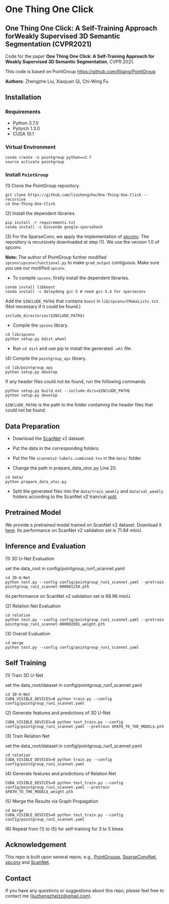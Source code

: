 # One Thing One Click
## One Thing One Click: A Self-Training Approach forWeakly Supervised 3D Semantic Segmentation (CVPR2021)

Code for the paper **One Thing One Click: A Self-Training Approach for Weakly Supervised 3D Semantic Segmentation**, CVPR 2021.

This code is based on PointGroup https://github.com/llijiang/PointGroup 

**Authors**: Zhengzhe Liu, Xiaojuan Qi, Chi-Wing Fu

## Installation

### Requirements
* Python 3.7.0
* Pytorch 1.3.0
* CUDA 10.1

### Virtual Environment
```
conda create -n pointgroup python==3.7
source activate pointgroup
```

### Install `PointGroup`

(1) Clone the PointGroup repository.
```
git clone https://github.com/liuzhengzhe/One-Thing-One-Click --recursive 
cd One-Thing-One-Click
```

(2) Install the dependent libraries.
```
pip install -r requirements.txt
conda install -c bioconda google-sparsehash 
```

(3) For the SparseConv, we apply the implementation of [spconv](https://github.com/traveller59/spconv). The repository is recursively downloaded at step (1). We use the version 1.0 of spconv. 

**Note:** The author of PointGroup further modified `spconv\spconv\functional.py` to make `grad_output` contiguous. Make sure you use our modified `spconv`.

* To compile `spconv`, firstly install the dependent libraries. 
```
conda install libboost
conda install -c daleydeng gcc-5 # need gcc-5.4 for sparseconv
```
Add the `$INCLUDE_PATH$` that contains `boost` in `lib/spconv/CMakeLists.txt`. (Not necessary if it could be found.)
```
include_directories($INCLUDE_PATH$)
```

* Compile the `spconv` library.
```
cd lib/spconv
python setup.py bdist_wheel
```

* Run `cd dist` and use pip to install the generated `.whl` file.



(4) Compile the `pointgroup_ops` library.
```
cd lib/pointgroup_ops
python setup.py develop
```
If any header files could not be found, run the following commands. 
```
python setup.py build_ext --include-dirs=$INCLUDE_PATH$
python setup.py develop
```
`$INCLUDE_PATH$` is the path to the folder containing the header files that could not be found.


## Data Preparation

* Download the [ScanNet](http://www.scan-net.org/) v2 dataset.

* Put the data in the corresponding folders. 

* Put the file `scannetv2-labels.combined.tsv` in the `data/` folder.

* Change the path in prepare_data_otoc.py Line 20. 

```
cd data/
python prepare_data_otoc.py 
```

* Split the generated files into the `data/train_weakly` and `data/val_weakly` folders according to the ScanNet v2 train/val [split](https://github.com/ScanNet/ScanNet/tree/master/Tasks/Benchmark). 


## Pretrained Model
We provide a pretrained model trained on ScanNet v2 dataset. Download it [here](https://drive.google.com/drive/folders/1zqd-V-w1eQ5tpy3Gz6fxbYMaCPDx5nx1?usp=sharing). Its performance on ScanNet v2 validation set is 71.94 mIoU.



## Inference and Evaluation

(1) 3D U-Net Evaluation 

set the data_root in config/pointgroup_run1_scannet.yaml

```
cd 3D-U-Net
python test.py --config config/pointgroup_run1_scannet.yaml --pretrain pointgroup_run1_scannet-000001250.pth
```
Its performance on ScanNet v2 validation set is 68.96 mIoU.

(2) Relation Net Evaluation 

```
cd relation
python test.py --config config/pointgroup_run1_scannet.yaml --pretrain pointgroup_run1_scannet-000002891_weight.pth
```

(3) Overall Evaluation

```
cd merge
python test.py --config config/pointgroup_run1_scannet.yaml
```


## Self Training

(1) Train 3D U-Net

set the data_root/dataset in config/pointgroup_run1_scannet.yaml

```
cd 3D-U-Net
CUDA_VISIBLE_DEVICES=0 python train.py --config config/pointgroup_run1_scannet.yaml 
```

(2) Generate features and predictions of 3D U-Net

```
CUDA_VISIBLE_DEVICES=0 python test_train.py --config config/pointgroup_run1_scannet.yaml --pretrain $PATH_TO_THE_MODEL$.pth
```

(3) Train Relation Net

set the data_root/dataset in config/pointgroup_run1_scannet.yaml

```
cd relation
CUDA_VISIBLE_DEVICES=0 python train.py --config config/pointgroup_run1_scannet.yaml 
```

(4) Generate features and predictions of Relation Net

```
CUDA_VISIBLE_DEVICES=0 python test_train.py --config config/pointgroup_run1_scannet.yaml --pretrain $PATH_TO_THE_MODEL$_weight.pth
```

(5) Merge the Results via Graph Propagation

```
cd merge
CUDA_VISIBLE_DEVICES=0 python test_train.py --config config/pointgroup_run1_scannet.yaml
```

(6) Repeat from (1) to (5) for self-training for 3 to 5 times


## Acknowledgement
This repo is built upon several repos, e.g., [PointGrouop](https://github.com/Jia-Research-Lab/PointGroup), [SparseConvNet](https://github.com/facebookresearch/SparseConvNet), [spconv](https://github.com/traveller59/spconv) and [ScanNet](https://github.com/ScanNet/ScanNet). 

## Contact
If you have any questions or suggestions about this repo, please feel free to contact me (liuzhengzhelzz@gmail.com).

